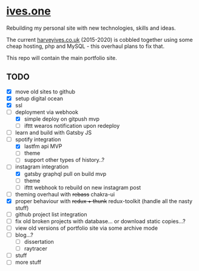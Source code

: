 # [ives.one](https://ives.one)

Rebuilding my personal site with new technologies, skills and ideas.
 
The current [harveyives.co.uk](http://www.harveyives.co.uk) (2015-2020) is cobbled together using some cheap hosting, php and MySQL - this overhaul plans to fix that.

This repo will contain the main portfolio site.

## TODO
- [x] move old sites to github
- [x] setup digital ocean
- [x] ssl
- [ ] deployment via webhook
    - [x] simple deploy on gitpush mvp
    - [ ] ifttt wearos notification upon redeploy
- [ ] learn and build with Gatsby JS
- [ ] spotify integration
    - [x] lastfm api MVP
    - [ ] theme
    - [ ] support other types of history..?
- [ ] instagram integration
    - [x] gatsby graphql pull on build mvp
    - [ ] theme
    - [ ] ifttt webhook to rebuild on new instagram post
- [ ] theming overhaul with ~~rebass~~ chakra-ui
- [x] proper behaviour with ~~redux + thunk~~ redux-toolkit (handle all the nasty stuff)
- [ ] github project list integration
- [ ] fix old broken projects with database... or download static copies...?
- [ ] view old versions of portfolio site via some archive mode
- [ ] blog...?
    - [ ] dissertation
    - [ ] raytracer
- [ ] stuff
- [ ] more stuff

